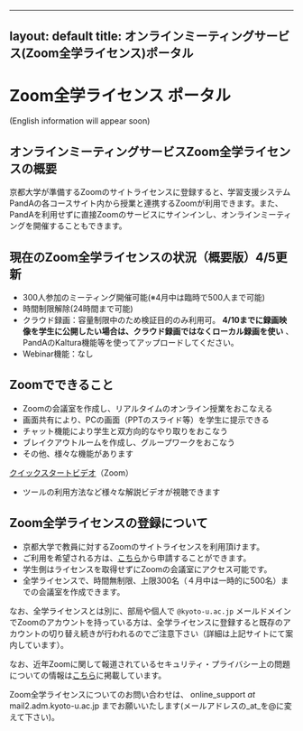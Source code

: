 
---
layout: default
title: オンラインミーティングサービス(Zoom全学ライセンス)ポータル 
---
# Zoom全学ライセンス ポータル
(English information will appear soon)
## オンラインミーティングサービスZoom全学ライセンスの概要

京都大学が準備するZoomのサイトライセンスに登録すると、学習支援システムPandAの各コースサイト内から授業と連携するZoomが利用できます。また、PandAを利用せずに直接Zoomのサービスにサインインし、オンラインミーティングを開催することもできます。

## 現在のZoom全学ライセンスの状況（概要版）4/5更新
- 300人参加のミーティング開催可能(※4月中は臨時で500人まで可能)
- 時間制限解除(24時間まで可能)
- クラウド録画：容量制限中のため検証目的のみ利用可。 **4/10までに録画映像を学生に公開したい場合は、クラウド録画ではなくローカル録画を使い** 、PandAのKaltura機能等を使ってアップロードしてください。
- Webinar機能：なし

<!-- その他詳細なオプションについては以下 -->

## Zoomでできること
- Zoomの会議室を作成し、リアルタイムのオンライン授業をおこなえる
- 画面共有により、PCの画面（PPTのスライド等）を学生に提示できる
- チャット機能により学生と双方向的なやり取りをおこなう
- ブレイクアウトルームを作成し、グループワークをおこなう
- その他、様々な機能があります

[クイックスタートビデオ](https://www.youtube.com/playlist?list=PLKpRxBfeD1kHaJpuWa-DKjWykMedlLZ0x)（Zoom）
- ツールの利用方法など様々な解説ビデオが視聴できます

## Zoom全学ライセンスの登録について

- 京都大学で教員に対するZoomのサイトライセンスを利用頂けます。
- ご利用を希望される方は、[こちら](https://kubar.rd.iimc.kyoto-u.ac.jp/zoom/)から申請することができます。
- 学生側はライセンスを取得せずにZoomの会議室にアクセス可能です。
- 全学ライセンスで、時間無制限、上限300名（４月中は一時的に500名）までの会議室を作成できます。

なお、全学ライセンスとは別に、部局や個人で `@kyoto-u.ac.jp` メールドメインでZoomのアカウントを持っている方は、全学ライセンスに登録すると既存のアカウントの切り替え続きが行われるのでご注意下さい（詳細は上記サイトにて案内しています）。

なお、近年Zoomに関して報道されているセキュリティ・プライバシー上の問題についての情報は[こちら](zoom-secrity)に掲載しています。

Zoom全学ライセンスについてのお問い合わせは、 online_support _at_ mail2.adm.kyoto-u.ac.jp までお願いいたします(メールアドレスの_at_を@に変えて下さい)。 

